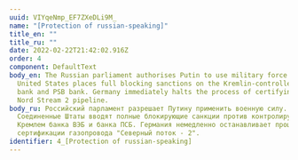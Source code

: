 ```yaml
---
uuid: VIYqeNmp_EF7ZXeDLi9M_
name: "[Protection of russian-speaking]"
title_en: ""
title_ru: ""
date: 2022-02-22T21:42:02.916Z
order: 4
component: DefaultText
body_en: The Russian parliament authorises Putin to use military force. The
  United States places full blocking sanctions on the Kremlin-controlled VEB
  bank and PSB bank. Germany immediately halts the process of certifying the
  Nord Stream 2 pipeline.
body_ru: Российский парламент разрешает Путину применить военную силу.
  Соединенные Штаты вводят полные блокирующие санкции против контролируемых
  Кремлем банка ВЭБ и банка ПСБ. Германия немедленно останавливает процесс
  сертификации газопровода "Северный поток - 2".
identifier: 4_[Protection of russian-speaking]
---
```

